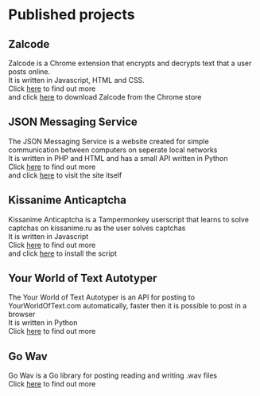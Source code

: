 # Published projects

## Zalcode  
Zalcode is a Chrome extension that encrypts and decrypts text that a user posts online.  
It is written in Javascript, HTML and CSS.  
Click [here](https://github.com/ehrenjn/Zalcode) to find out more  
and click [here](https://chrome.google.com/webstore/detail/zalcode/ehhohcjkdmgejfemfncmhdmbdgjobpbp) to download Zalcode from the Chrome store  

## JSON Messaging Service
The JSON Messaging Service is a website created for simple communication between computers on seperate local networks  
It is written in PHP and HTML and has a small API written in Python  
Click [here](https://github.com/ehrenjn/JSON_messaging) to find out more  
and click [here](http://waksmemes.x10host.com/mess/) to visit the site itself  

## Kissanime Anticaptcha
Kissanime Anticaptcha is a Tampermonkey userscript that learns to solve captchas on kissanime.ru as the user solves captchas  
It is written in Javascript  
Click [here](https://github.com/ehrenjn/kissanime_anticaptcha) to find out more  
and click [here](https://greasyfork.org/en/scripts/36720-kissanime-anti-captcha) to install the script  

## Your World of Text Autotyper
The Your World of Text Autotyper is an API for posting to YourWorldOfText.com automatically, faster then it is possible to post in a browser  
It is written in Python  
Click [here](https://github.com/ehrenjn/your_world_of_text_requests_autotyper) to find out more  

## Go Wav
Go Wav is a Go library for posting reading and writing .wav files  
Click [here](https://github.com/ehrenjn/go-wav) to find out more  


